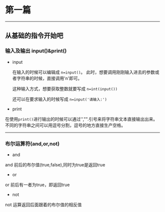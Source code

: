 # 第一篇
---
## 从基础的指令开始吧
### 输入及输出  input()&print()
- input

  在输入的时候可以编辑成 ``n=input()``。
  此时，想要调用刚刚输入进去的参数或者字符串的时候，直接调用'n'即可。

  这种输入方式，想要获取整数就要写成 `n=int(input())`

  还可以在要求输入的时候写成 ```n=input('请输入:')```

- print

在使用`print()`进行输出的时候可以通过'',"".引号来将字符串文本直接输出出来。不同的字符串之间可以用逗号分割，逗号的地方直接生产空格。

---
### 布尔运算符(and,or,not)
- and

and 前后的布尔值(true,false),同时为true是返回true

- or

or 前后有一者为true，即返回true

- not

not 运算返回后面跟着的布尔值的相反值
